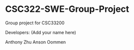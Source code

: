 # CSC322-SWE-Group-Project
Group project for CSC33200

Developers: (Add your name here)

Anthony Zhu
Anson Oommen
